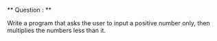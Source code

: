 ** Question : **

Write a program that asks the user to input a positive number only, then multiplies the numbers less than it.